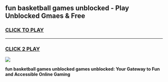 
## fun basketball games unblocked - Play Unblocked Gmaes & Free
<h3>
<a href="https://premium.freeplayer.one?title=fun_basketball_games_unblocked&ref=20F">CLICK TO PLAY</a></h3>
<hr>

<h3>
<a href="https://premium.freeplayer.one?title=fun_basketball_games_unblocked&ref=20F">CLICK 2 PLAY</a>
  
</h3>

<a href="https://premium.freeplayer.one?title=fun_basketball_games_unblocked&ref=20F/"><img src="https://clearcache.store/games.png"></a>


**fun basketball games unblocked games unblocked: Your Gateway to Fun and Accessible Online Gaming**
